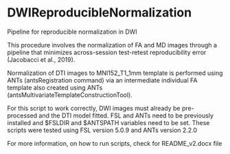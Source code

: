 # DWIReproducibleNormalization
Pipeline for reproducible normalization in DWI

This procedure involves the normalization of FA and MD images through a pipeline that minimizes across-session test-retest reproducibility error (Jacobacci et al., 2019).

Normalization of DTI images to MNI152_T1_1mm template is performed using ANTs (antsRegistration command) via an intermediate individual FA template also created using ANTs (antsMultivariateTemplateConstructionTool). 

For this script to work correctly, DWI images must already be pre-processed and the DTI model fitted. FSL and ANTs need to be previously installed and $FSLDIR and $ANTSPATH variables need to be set. These scripts were tested using FSL version 5.0.9 and ANTs version 2.2.0

For more information, on how to run scripts, check for README_v2.docx file
